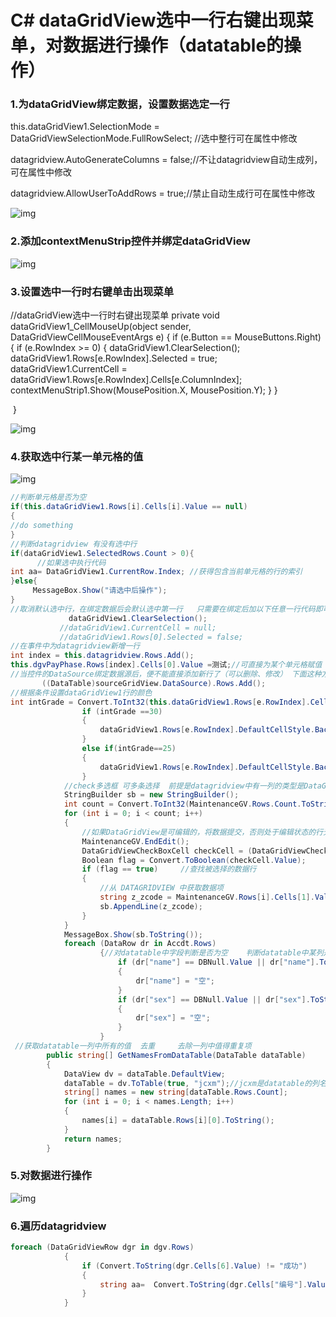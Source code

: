 # C# dataGridView选中一行右键出现菜单，对数据进行操作（datatable的操作）

### **1.为dataGridView绑定数据，设置数据选定一行**

this.dataGridView1.SelectionMode = DataGridViewSelectionMode.FullRowSelect;  //选中整行可在属性中修改

datagridview.AutoGenerateColumns = false;//不让datagridview自动生成列，可在属性中修改

datagridview.AllowUserToAddRows = true;//禁止自动生成行可在属性中修改

 ![img](https://img-blog.csdn.net/20180620220610672?watermark/2/text/aHR0cHM6Ly9ibG9nLmNzZG4ubmV0L3FxXzM5NTY5NDgw/font/5a6L5L2T/fontsize/400/fill/I0JBQkFCMA==/dissolve/70)

### **2.添加contextMenuStrip控件并绑定dataGridView**

![img](https://img-blog.csdn.net/20180620221051470?watermark/2/text/aHR0cHM6Ly9ibG9nLmNzZG4ubmV0L3FxXzM5NTY5NDgw/font/5a6L5L2T/fontsize/400/fill/I0JBQkFCMA==/dissolve/70)

### **3.设置选中一行时右键单击出现菜单**

 //dataGridView选中一行时右键出现菜单
    private void dataGridView1_CellMouseUp(object sender, DataGridViewCellMouseEventArgs e)
    {
      if (e.Button == MouseButtons.Right)
      {
        if (e.RowIndex >= 0)
        {
          dataGridView1.ClearSelection();
          dataGridView1.Rows[e.RowIndex].Selected = true;
          dataGridView1.CurrentCell = dataGridView1.Rows[e.RowIndex].Cells[e.ColumnIndex];
          contextMenuStrip1.Show(MousePosition.X, MousePosition.Y);
        }
      }

​    }

![img](https://img-blog.csdn.net/20180620221558287?watermark/2/text/aHR0cHM6Ly9ibG9nLmNzZG4ubmV0L3FxXzM5NTY5NDgw/font/5a6L5L2T/fontsize/400/fill/I0JBQkFCMA==/dissolve/70)

### **4.获取选中行某一单元格的值** 

![img](https://img-blog.csdn.net/20180620222110845?watermark/2/text/aHR0cHM6Ly9ibG9nLmNzZG4ubmV0L3FxXzM5NTY5NDgw/font/5a6L5L2T/fontsize/400/fill/I0JBQkFCMA==/dissolve/70)

```cs
//判断单元格是否为空
if(this.dataGridView1.Rows[i].Cells[i].Value == null)
{
//do something
}
//判断datagridview 有没有选中行
if(dataGridView1.SelectedRows.Count > 0){
      //如果选中执行代码
int aa= DataGridView1.CurrentRow.Index; //获得包含当前单元格的行的索引 
}else{
     MessageBox.Show("请选中后操作");
}
//取消默认选中行，在绑定数据后会默认选中第一行   只需要在绑定后加以下任意一行代码即可
             dataGridView1.ClearSelection();
           //dataGridView1.CurrentCell = null;
           //dataGridView1.Rows[0].Selected = false;
//在事件中为datagridview新增一行 
int index = this.datagridview.Rows.Add();
this.dgvPayPhase.Rows[index].Cells[0].Value =测试;//可直接为某个单元格赋值
//当控件的DataSource绑定数据源后，便不能直接添加新行了（可以删除、修改） 下面这种方式是针对已经对datagridview绑定过数据源后添加一行的方式
       ((DataTable)sourceGridView.DataSource).Rows.Add();
//根据条件设置dataGridView1行的颜色
int intGrade = Convert.ToInt32(this.dataGridView1.Rows[e.RowIndex].Cells["dgvAge"].Value);
                if (intGrade ==30)
                {
                    dataGridView1.Rows[e.RowIndex].DefaultCellStyle.BackColor = Color.Red;
                }
                else if(intGrade==25)
                {
                    dataGridView1.Rows[e.RowIndex].DefaultCellStyle.BackColor = Color.Brown;
                }
            //check多选框 可多条选择  前提是datagridview中有一列的类型是DataGridViewCheckBoxColumn
            StringBuilder sb = new StringBuilder();
            int count = Convert.ToInt32(MaintenanceGV.Rows.Count.ToString());
            for (int i = 0; i < count; i++)
            {
                //如果DataGridView是可编辑的，将数据提交，否则处于编辑状态的行无法取到 
                MaintenanceGV.EndEdit();
                DataGridViewCheckBoxCell checkCell = (DataGridViewCheckBoxCell)MaintenanceGV.Rows[i].Cells["check"];
                Boolean flag = Convert.ToBoolean(checkCell.Value);
                if (flag == true)     //查找被选择的数据行 
                {
                    //从 DATAGRIDVIEW 中获取数据项 
                    string z_zcode = MaintenanceGV.Rows[i].Cells[1].Value.ToString().Trim();
                    sb.AppendLine(z_zcode);
                }
            }
            MessageBox.Show(sb.ToString());
            foreach (DataRow dr in Accdt.Rows)
                    {//对datatable中字段判断是否为空    判断datatable中某列是否有空值，如果有为其赋值
                        if (dr["name"] == DBNull.Value || dr["name"].ToString() == "")
                        {
                            dr["name"] = "空";
                        }
                        if (dr["sex"] == DBNull.Value || dr["sex"].ToString() == "")
                        {
                            dr["sex"] = "空";
                        }                    
                    }
 //获取datatable一列中所有的值  去重     去除一列中值得重复项
        public string[] GetNamesFromDataTable(DataTable dataTable)
        {
            DataView dv = dataTable.DefaultView;
            dataTable = dv.ToTable(true, "jcxm");//jcxm是datatable的列名
            string[] names = new string[dataTable.Rows.Count];
            for (int i = 0; i < names.Length; i++)
            {
                names[i] = dataTable.Rows[i][0].ToString();
            }
            return names;
        }
```

### **5.对数据进行操作**

![img](https://img-blog.csdn.net/20180620222151265?watermark/2/text/aHR0cHM6Ly9ibG9nLmNzZG4ubmV0L3FxXzM5NTY5NDgw/font/5a6L5L2T/fontsize/400/fill/I0JBQkFCMA==/dissolve/70)

### 6.遍历datagridview

```cs
foreach (DataGridViewRow dgr in dgv.Rows)
            {
                if (Convert.ToString(dgr.Cells[6].Value) != "成功")
                {
                    string aa=  Convert.ToString(dgr.Cells["编号"].Value);
                } 
            }
```

 